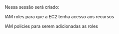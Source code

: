 Nessa sessão será criado:

IAM roles para que a EC2 tenha acesso aos recursos

IAM policies para serem adicionadas as roles